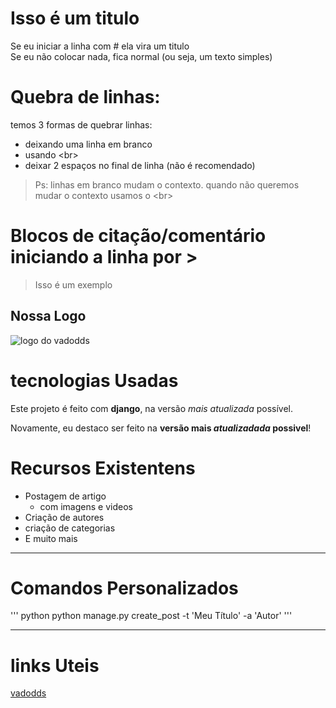 # Isso é um titulo
Se eu iniciar a linha com # ela vira um titulo <br>
Se eu não colocar nada, fica normal (ou seja, um texto simples)

# Quebra de linhas:

temos 3 formas de quebrar linhas:
- deixando uma linha em branco
- usando \<br\>
- deixar 2 espaços no final de linha (não é recomendado)

> Ps: linhas em branco mudam o contexto. quando não queremos mudar o contexto usamos o \<br\>

# Blocos de citação/comentário iniciando a linha por >

>Isso é um exemplo

## Nossa Logo
![logo do vadodds](http://3.bp.blogspot.com/-F3fmrYw29uo/Tyb-wJ5uWrI/AAAAAAAAAHs/9ZGVxv8GeI8/s1600/vado+002.jpg)

# tecnologias Usadas
Este projeto é feito com **django**, na versão _mais atualizada_ possível.

Novamente, eu destaco ser feito na **versão mais _atualizadada_ possivel**!

# Recursos Existentens

- Postagem de artigo
  - com imagens e videos
- Criação de autores
- criação de categorias
- E muito mais

---

# Comandos Personalizados

''' python
python manage.py create_post -t 'Meu Título' -a 'Autor'
'''

---

# links Uteis
[vadodds](http://vadodds.blogspot.com/)


